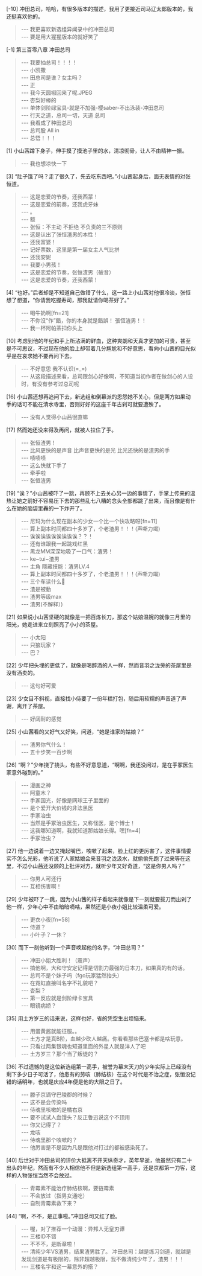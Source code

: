 
[-10] 冲田总司，哈哈，有很多版本的描述，我用了更接近司马辽太郎版本的，我还挺喜欢他的。
>--- 我更喜欢新选组异闻录中的冲田总司<br>
>--- 要是用大猩猩版本的就好笑了<br>

[-1] 第三百零八章 冲田总司
>--- 我要抽总司！！！！<br>
>--- 小凯撒<br>
>--- 田总司是谁？女主吗？<br>
>--- 正<br>
>--- 我今天圆椒回来了呢.JPEG<br>
>--- 杏梨好棒的<br>
>--- 单体剑阶绿宝具-就是不加强-樱saber-不出泳装-冲田总司<br>
>--- 行天之道，总司一切，天道 总司<br>
>--- 我看成了种田总司<br>
>--- 总司股  All in<br>
>--- 总悟！！！<br>

[1] 小山茜蹲下身子，伸手摸了摸池子里的水，清凉彻骨，让人不由精神一振。
>--- 我也想凉快一下<br>

[3] “肚子饿了吗？走了很久了，先去吃东西吧。”小山茜起身后，面无表情的对张恒道。
>--- 这是恋爱的节奏，还我西蒙！<br>
>--- 这是恋爱的前奏，还我虎牙妹<br>
>--- 。<br>
>--- 额<br>
>--- 张恒：不主动 不拒绝 不负责的三不原则<br>
>--- 这是认出了张恒渣男的本性！<br>
>--- 还我富婆！<br>
>--- 记好票数，这里是第一届女主人气比拼<br>
>--- 还我安妮<br>
>--- 我要小男孩！<br>
>--- 这是恋爱的节奏，张恒渣男（破音）<br>
>--- 这是恋爱的节奏，还我西蒙！<br>

[4] “也好。”后者却是不知道自己做错了什么，这一路上小山茜对他很冷淡，张恒想了想道，“你请我吃握寿司，那我就请你喝茶好了。”
>--- 喝牛奶啊[fn=21]<br>
>--- 不你沒“作”錯，你的本身就是錯誤！
張恆渣男！！<br>
>--- 我一杯阿帕茶扣你头上<br>

[10] 考虑到他的年纪和手上所沾满的鲜血，这种爽朗和天真才更加的可贵，甚至是不可思议，不过现在他的脸上却带着几分尴尬和不好意思，看向小山茜的目光似乎是在哀求她不要再问下去。
>--- 不好意思 我不认识(=_=)<br>
>--- 从这段描述来看，总司跟剑心好像啊，不知道当初作者在做剑心的人设时，有没有参考过总司呢<br>

[16] 小山茜还想再追问下去，新选组和倒幕派的恩怨她不关心，但是两方如果动手的话可不能在清水寺里，否则好好的这座千年古刹可就要遭殃了。
>--- 没有人觉得小山茜很直嘛<br>

[17] 然而她还没来得及再问，就被人拉住了手。
>--- 张恒渣男！<br>
>--- 比风更快的是声音
比声音更快的是光
比光还快的是渣男的手<br>
>--- 啧啧啧<br>
>--- 这么快就下手了<br>
>--- 牵手啦<br>
>--- 张恒渣男<br>

[19] “诶？”小山茜被吓了一跳，再顾不上去关心另一边的事情了，手掌上传来的温热让她之前好不容易压下去的那些乱七八糟的念头全部都跳了出来，而且像是有什么在她的脑袋里轟的一下炸开了。
>--- 尼玛为什么现在副本的少女一个比一个快攻略呀[fn=11]<br>
>--- 算上副本时间都四十多岁了，个老渣男！！！(声嘶力竭)<br>
>--- 诶诶诶诶诶诶诶诶诶？？！<br>
>--- 还有谁跟我一起跳戏红黑<br>
>--- 黑龙MM深深地吸了一口气：渣男！<br>
>--- ke~tui~渣男<br>
>--- 主角 隱藏技能：渣男LV.4<br>
>--- 算上副本时间都四十多岁了，个老渣男！！！(声嘶力竭)<br>
>--- 三个车读什么👀<br>
>--- 渣是被動<br>
>--- 渣男等级max<br>
>--- 渣男(不解释）)<br>

[21] 如果说小山茜坚硬的就像是一把百炼长刀，那这个姑娘温婉的就像三月里的阳光，她走进来立刻照亮了小小的茶屋。
>--- 小太阳<br>
>--- 只狼玩家？<br>
>--- 巴？<br>

[22] 少年把头埋的更低了，就像是喝醉酒的人一样，然而音羽之泷旁的茶屋里是没有酒卖的。
>--- 这句好可爱<br>

[23] 少女目不斜视，直接找小侍要了一份年糕打包，随后用软糯的声音道了声谢，离开了茶屋。
>--- 好阔耐的感觉<br>

[25] 小山茜看的又好气又好笑，问道，“她是谁家的姑娘？”
>--- 渣男你气什么！<br>
>--- 五十步笑一百步啊<br>

[26] “啊？”少年挠了挠头，有些不好意思道，“啊啊，我还没问过，是在手冢医生家意外碰到的。”
>--- 漫画之神<br>
>--- 阿童木？<br>
>--- 手冢国光，好像是网球王子里面的<br>
>--- 是个爱开大价钱的非法黑医<br>
>--- 手家冶虫<br>
>--- 当然是手冢治虫医生，又称怪医，是个博士！<br>
>--- 这我哪知道啊，我就知道那姑娘长得。嘿[fn=4]<br>
>--- 手冢治虫？<br>

[27] 他一边说着一边又掩起嘴巴，咳嗽了起来，脸上红的更厉害了，这件事情委实不怎么光彩，他听说了人家姑娘会来音羽之泷汲水，就偷偷先跑了过来等在这里，不过小山茜还没顾的上批评对方，就听少年又好奇道，“这是你男人吗？”
>--- 你男人可还行<br>
>--- 互相伤害啊！<br>

[29] 少年被吓了一跳，因为小山茜的样子看起来就像是下一刻就要拔刀而出剁了他一样，少年心中不由暗暗嘀咕，果然还是小夜小姐比较温柔可爱。
>--- 更衣小夜[fn=58]<br>
>--- 侍道？<br>
>--- 小叶子？一休？<br>

[30] 而下一刻他听到一个声音唤起他的名字，“冲田总司？”
>--- 冲田小姐大胜利！（震声）<br>
>--- 搞他啊，大和守安定记得是切割力最强的日本刀，如果真的有的话。<br>
>--- 总司不是个妹子吗（fgo玩家猛然抬头）<br>
>--- 在霓虹直接叫名字不礼貌吧？<br>
>--- 杏梨？<br>
>--- 第一反应就是剑阶绿卡宝具<br>
>--- 眼镜病娇？<br>

[35] 用土方岁三的话来说，这样也好，省的凭空生出烦恼来。
>--- 用蛋黄酱就能征服。。<br>
>--- 土方才是真B阶，血越少砍人越痛。你看看那些巴塞卡都是啥玩意。<br>
>--- 只看过两集银魂也知道里面的外星人就是洋人了吧<br>
>--- 土方岁三？那个当了叛徒的？<br>

[36] 不过遗憾的是这位新选组第一高手，被誉为幕末天刀的少年实际上已经没有剩下多少日子可活了，他患有的劳咳（肺结核）在这个时代是不治之症，张恒没记错的话明年，也就是庆应4年便是他的大限之日了。
>--- 滕子京谪守巴陵郡的时候？<br>
>--- 这不是会传染吗<br>
>--- 侍魂里咳嗽的是橘右京<br>
>--- 要不试试人血馒头？反正鲁迅说这个不顶用<br>
>--- 你又记得了？<br>
>--- 龙咳<br>
>--- 侍魂里那个咳嗽的？<br>
>--- 他厉害是不是因为凡是跟他对打过的都被感染死了。<br>

[40] 后世对于冲田总司的评价大抵离不开天纵奇才，英年早逝，他虽然只有二十出头的年纪，然而有不少人相信他不但是新选组第一高手，还是京都第一刀客，这样的人物张恒当然不会放过。
>--- 青霉素不能治疗肺结核啊，要链霉素<br>
>--- 不会放过（指男女通吃）<br>
>--- 自制青霉素救下来？<br>

[44] “啊，不不，是正事啦。”冲田总司又红了脸。
>--- 喔，对了推荐一个动漫：异邦人无皇刃谭<br>
>--- 三楼ID不错<br>
>--- 不不不，是断章啦！<br>
>--- 清纯少年VS渣男，结果渣男胜了。
冲田总司：越是练习剑道，就越是发现剑道是有极限的，除非超越极限，我不做清纯少年了，渣男！！！<br>
>--- 三楼名字和这一幕意外的搭？<br>
